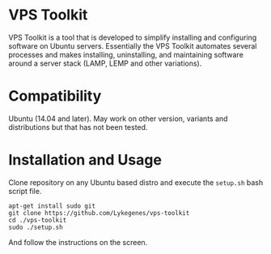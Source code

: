 # VPS Toolkit
VPS Toolkit is a tool that is developed to simplify installing and configuring software on Ubuntu servers. Essentially the VPS Toolkit automates several processes and makes installing, uninstalling, and maintaining software around a server stack (LAMP, LEMP and other variations).

# Compatibility
Ubuntu (14.04 and later). May work on other version, variants and distributions but that has not been tested.

# Installation and Usage
Clone repository on any Ubuntu based distro and execute the `setup.sh` bash script file.
```shell
apt-get install sudo git
git clone https://github.com/Lykegenes/vps-toolkit
cd ./vps-toolkit
sudo ./setup.sh
```
And follow the instructions on the screen.
